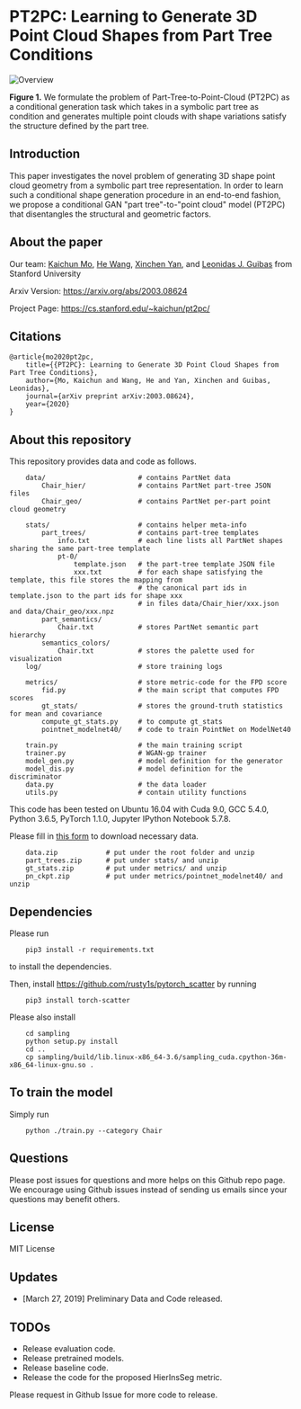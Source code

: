 # PT2PC: Learning to Generate 3D Point Cloud Shapes from Part Tree Conditions

![Overview](https://github.com/daerduoCarey/pt2pc/blob/master/images/teaser.png)

**Figure 1.** We formulate the problem of Part-Tree-to-Point-Cloud (PT2PC) as a conditional generation task which takes in a symbolic part tree as condition and generates multiple point clouds with shape variations satisfy the structure defined by the part tree.

## Introduction
This paper investigates the novel problem of generating 3D shape point cloud geometry from a symbolic part tree representation. In order to learn such a conditional shape generation procedure in an end-to-end fashion, we propose a conditional GAN "part tree"-to-"point cloud" model (PT2PC) that disentangles the structural and geometric factors.

## About the paper

Our team: 
[Kaichun Mo](https://cs.stanford.edu/~kaichun),
[He Wang](http://ai.stanford.edu/~hewang/),
[Xinchen Yan](https://sites.google.com/site/skywalkeryxc/),
and [Leonidas J. Guibas](https://geometry.stanford.edu/member/guibas/) 
from 
Stanford University

Arxiv Version: https://arxiv.org/abs/2003.08624

Project Page: https://cs.stanford.edu/~kaichun/pt2pc/

## Citations


    @article{mo2020pt2pc,
        title={{PT2PC}: Learning to Generate 3D Point Cloud Shapes from Part Tree Conditions},
        author={Mo, Kaichun and Wang, He and Yan, Xinchen and Guibas, Leonidas},
        journal={arXiv preprint arXiv:2003.08624},
        year={2020}
    }

## About this repository

This repository provides data and code as follows.


```
    data/                       # contains PartNet data
        Chair_hier/             # contains PartNet part-tree JSON files
        Chair_geo/              # contains PartNet per-part point cloud geometry

    stats/                      # contains helper meta-info
        part_trees/             # contains part-tree templates
            info.txt            # each line lists all PartNet shapes sharing the same part-tree template
            pt-0/
                template.json   # the part-tree template JSON file
                xxx.txt         # for each shape satisfying the template, this file stores the mapping from 
                                # the canonical part ids in template.json to the part ids for shape xxx
                                # in files data/Chair_hier/xxx.json and data/Chair_geo/xxx.npz
        part_semantics/
            Chair.txt           # stores PartNet semantic part hierarchy
        semantics_colors/
            Chair.txt           # stores the palette used for visualization
    log/                        # store training logs

    metrics/                    # store metric-code for the FPD score
        fid.py                  # the main script that computes FPD scores
        gt_stats/               # stores the ground-truth statistics for mean and covariance
        compute_gt_stats.py     # to compute gt_stats
        pointnet_modelnet40/    # code to train PointNet on ModelNet40

    train.py                    # the main training script
    trainer.py                  # WGAN-gp trainer
    model_gen.py                # model definition for the generator
    model_dis.py                # model definition for the discriminator
    data.py                     # the data loader
    utils.py                    # contain utility functions
```

This code has been tested on Ubuntu 16.04 with Cuda 9.0, GCC 5.4.0, Python 3.6.5, PyTorch 1.1.0, Jupyter IPython Notebook 5.7.8. 

Please fill in [this form](https://docs.google.com/forms/d/e/1FAIpQLScEnRD_b4elKVUHAgWomfmadw6-30caNJ5xJ4ahsu-tkTdXBg/viewform?usp=sf_link) to download necessary data.

```
    data.zip            # put under the root folder and unzip
    part_trees.zip      # put under stats/ and unzip
    gt_stats.zip        # put under metrics/ and unzip
    pn_ckpt.zip         # put under metrics/pointnet_modelnet40/ and unzip
```

## Dependencies

Please run
    
        pip3 install -r requirements.txt

to install the dependencies.

Then, install https://github.com/rusty1s/pytorch_scatter by running

        pip3 install torch-scatter

Please also install

        cd sampling
        python setup.py install
        cd ..
        cp sampling/build/lib.linux-x86_64-3.6/sampling_cuda.cpython-36m-x86_64-linux-gnu.so .

## To train the model

Simply run

        python ./train.py --category Chair

## Questions

Please post issues for questions and more helps on this Github repo page. We encourage using Github issues instead of sending us emails since your questions may benefit others.

## License

MIT License

## Updates

* [March 27, 2019] Preliminary Data and Code released.

## TODOs

* Release evaluation code.
* Release pretrained models.
* Release baseline code.
* Release the code for the proposed HierInsSeg metric.

Please request in Github Issue for more code to release.


